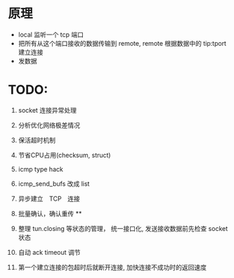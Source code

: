 # 原理
- local 监听一个 tcp 端口
- 把所有从这个端口接收的数据传输到 remote, remote 根据数据中的 tip:tport 建立连接
- 发数据

# TODO:
1. socket 连接异常处理
2. 分析优化网络极差情况
3. 保活超时机制
4. 节省CPU占用(checksum, struct)
5. icmp type hack
6. icmp_send_bufs 改成 list
7. 异步建立　TCP　连接
8. 批量确认，确认重传 **

9. 整理 tun.closing 等状态的管理， 统一接口化, 发送接收数据前先检查 socket 状态
10. 自动 ack timeout 调节
11. 第一个建立连接的包超时后就断开连接, 加快连接不成功时的返回速度
